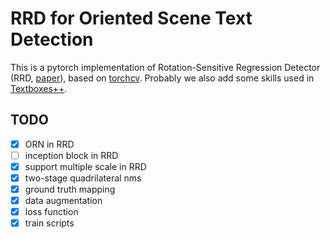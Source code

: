 # RRD for Oriented Scene Text Detection

This is a pytorch implementation of Rotation-Sensitive Regression Detector (RRD, [paper](https://arxiv.org/abs/1803.05265)), based on [torchcv](https://github.com/kuangliu/torchcv). Probably we also add some skills used in [Textboxes++](https://arxiv.org/abs/1801.02765).

## TODO
- [x] ORN in RRD
- [ ] inception block in RRD
- [x] support multiple scale in RRD
- [x] two-stage quadrilateral nms
- [x] ground truth mapping
- [x] data augmentation
- [x] loss function
- [x] train scripts
